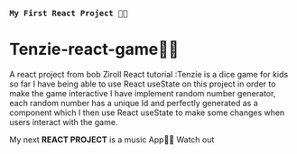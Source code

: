 ### `My First React Project 📢📢`

# Tenzie-react-game🎲🎲
A react project from bob Ziroll React tutorial
:Tenzie is a dice game for kids
so far I have being able to use React useState on this project in order to make the game interactive
I have implement random number generator, each random number has a unique Id and perfectly generated as a component which I then use React useState to make some changes when users interact with the game.

My next **REACT PROJECT** is a music App🎵🎵 Watch out
